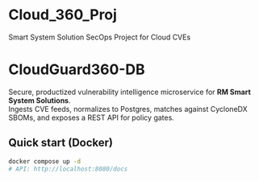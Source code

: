 # Cloud_360_Proj
Smart System Solution SecOps Project for Cloud CVEs


# CloudGuard360-DB
Secure, productized vulnerability intelligence microservice for **RM Smart System Solutions**.  
Ingests CVE feeds, normalizes to Postgres, matches against CycloneDX SBOMs, and exposes a REST API for policy gates.

## Quick start (Docker)
```bash
docker compose up -d
# API: http://localhost:8080/docs



